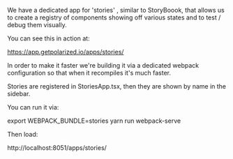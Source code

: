We have a dedicated app for 'stories' , similar to StoryBoook, that allows us to
create a registry of components showing off various states and to test / debug
them visually.

You can see this in action at:

https://app.getpolarized.io/apps/stories/

In order to make it faster we're building it via a dedicated webpack
configuration so that when it recompiles it's much faster.

Stories are registered in StoriesApp.tsx, then they are shown by name in the sidebar.

You can run it via:

export WEBPACK_BUNDLE=stories
yarn run webpack-serve

Then load:

http://localhost:8051/apps/stories/
